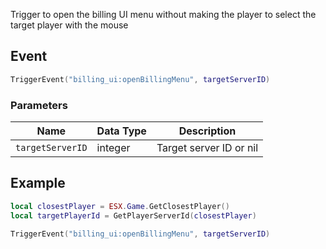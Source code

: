 Trigger to open the billing UI menu without making the player to select the target player with the mouse

## Event
``` lua
TriggerEvent("billing_ui:openBillingMenu", targetServerID)
```

### Parameters

| Name              | Data Type | Description                 |
| -                 | -         | -                             |
| `targetServerID`         | integer    | Target server ID or nil |

## Example
``` lua
local closestPlayer = ESX.Game.GetClosestPlayer()
local targetPlayerId = GetPlayerServerId(closestPlayer)

TriggerEvent("billing_ui:openBillingMenu", targetServerID)
```
